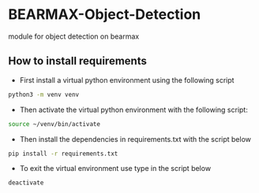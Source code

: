# BEARMAX-Object-Detection
module for object detection on bearmax

## How to install requirements
- First install a virtual python environment using the following script

```bash
python3 -m venv venv
```
- Then activate the virtual python environment with the following script:

```bash
source ~/venv/bin/activate
```

- Then install the dependencies in requirements.txt with the script below

```bash
pip install -r requirements.txt
```

- To exit the virtual environment use type in the script below

```bash
deactivate
```